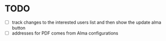 # TODO

- [ ] track changes to the interested users list and then show the update alma button
- [ ] addresses for PDF comes from Alma configurations
